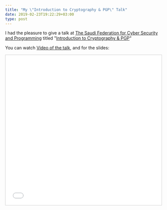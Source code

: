 ```yaml
---
title: "My \"Introduction to Cryptography & PGP\" Talk"
date: 2019-02-23T19:22:29+03:00
type: post
---
```


I had the pleasure to give a talk at [The Saudi Federation for Cyber Security and Programming](http://safcsp.org.sa/) titled
"[Introduction to Cryptography & PGP](https://www.slideshare.net/rayedalrashed/introduction-to-cryptography-pgp)"

You can watch [Video of the talk](https://www.pscp.tv/w/1zqKVOaereZGB), and for the slides:
<iframe src="//www.slideshare.net/slideshow/embed_code/key/2UjVUzQlfzHi32" width="595" height="485" frameborder="0" marginwidth="0" marginheight="0" scrolling="no" style="border:1px solid #CCC; border-width:1px; margin-bottom:5px; max-width: 100%;" allowfullscreen> </iframe>
